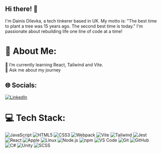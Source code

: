 ## Hi there! 👋

I'm Dainis Dilevka, a tech tinkerer based in  UK. My motto is: "The best time to plant a tree was 15 years ago. The second best time is today." I'm passionate about rebuilding life one line of code at a time!

# 💫 About Me:
🔭 I’m currently learning React, Tailwind and Vite.<br>💬 Ask me about my journey

## 🌐 Socials:
[![LinkedIn](https://img.shields.io/badge/LinkedIn-%230077B5.svg?logo=linkedin&logoColor=white)](https://www.linkedin.com/in/dainis-dilevka-961a332b4/)

# 💻 Tech Stack:

![JavaScript](https://img.shields.io/badge/JavaScript-F7DF1E?style=for-the-badge&logo=javascript&logoColor=black) 
![HTML5](https://img.shields.io/badge/HTML5-E34F26?style=for-the-badge&logo=html5&logoColor=white) 
![CSS3](https://img.shields.io/badge/CSS3-1572B6?style=for-the-badge&logo=css3&logoColor=white) 
![Webpack](https://img.shields.io/badge/Webpack-8DD6F9?style=for-the-badge&logo=webpack&logoColor=black) 
![Vite](https://img.shields.io/badge/Vite-646CFF?style=for-the-badge&logo=vite&logoColor=white) 
![Tailwind](https://img.shields.io/badge/Tailwind_CSS-06B6D4?style=for-the-badge&logo=tailwind-css&logoColor=white) 
![Jest](https://img.shields.io/badge/Jest-C21325?style=for-the-badge&logo=jest&logoColor=white) 
![React](https://img.shields.io/badge/React-61DAFB?style=for-the-badge&logo=react&logoColor=black) 
![Apple](https://img.shields.io/badge/Apple-000000?style=for-the-badge&logo=apple&logoColor=white) 
![Linux](https://img.shields.io/badge/Linux-FCC624?style=for-the-badge&logo=linux&logoColor=black) 
![Node.js](https://img.shields.io/badge/Node.js-339933?style=for-the-badge&logo=node.js&logoColor=white) 
![npm](https://img.shields.io/badge/npm-CB3837?style=for-the-badge&logo=npm&logoColor=white) 
![VS Code](https://img.shields.io/badge/VS_Code-007ACC?style=for-the-badge&logo=visual-studio-code&logoColor=white) 
![Git](https://img.shields.io/badge/Git-F05032?style=for-the-badge&logo=git&logoColor=white) 
![GitHub](https://img.shields.io/badge/GitHub-181717?style=for-the-badge&logo=github&logoColor=white) 
![C#](https://img.shields.io/badge/C%23-239120?style=for-the-badge&logo=csharp&logoColor=white) 
![Unity](https://img.shields.io/badge/Unity-100000?style=for-the-badge&logo=unity&logoColor=white) 
![SCSS](https://img.shields.io/badge/SCSS-CC6699?style=for-the-badge&logo=sass&logoColor=white)
